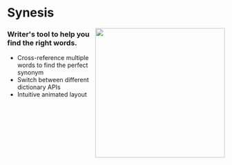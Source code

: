 # Synesis
<img src="https://github.com/holyhamster/Synesis/assets/27297124/51209dac-46e9-4dee-aff3-06fa8ac8db4d" align="right" width="300" height="300"> 

<h3>Writer's tool to help you find the right words.</h3>
<ul>
<li>Cross-reference multiple words to find the perfect synonym</li>
  <li>Switch between different dictionary APIs</li>
  <li>Intuitive animated layout</li>
</ul>
